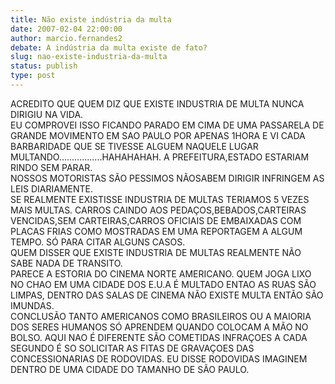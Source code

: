 ```yaml
---
title: Não existe indústria da multa
date: 2007-02-04 22:00:00
author: marcio.fernandes2
debate: A indústria da multa existe de fato?
slug: nao-existe-industria-da-multa
status: publish 
type: post
---
```


ACREDITO QUE QUEM DIZ QUE EXISTE INDUSTRIA DE MULTA NUNCA DIRIGIU NA VIDA.  
EU COMPROVEI ISSO FICANDO PARADO EM CIMA DE UMA PASSARELA DE GRANDE MOVIMENTO EM SAO PAULO POR APENAS 1HORA E VI CADA BARBARIDADE QUE SE TIVESSE ALGUEM NAQUELE LUGAR MULTANDO.................HAHAHAHAH. A PREFEITURA,ESTADO ESTARIAM RINDO SEM PARAR.  
NOSSOS MOTORISTAS SÃO PESSIMOS NÃOSABEM DIRIGIR INFRINGEM AS LEIS DIARIAMENTE.  
SE REALMENTE EXISTISSE INDUSTRIA DE MULTAS TERIAMOS 5 VEZES MAIS MULTAS. CARROS CAINDO AOS PEDAÇOS,BEBADOS,CARTEIRAS VENCIDAS,SEM CARTEIRAS,CARROS OFICIAIS DE EMBAIXADAS COM PLACAS FRIAS COMO MOSTRADAS EM UMA REPORTAGEM A ALGUM TEMPO. SÓ PARA CITAR ALGUNS CASOS.  
QUEM DISSER QUE EXISTE INDUSTRIA DE MULTAS REALMENTE NÃO SABE NADA DE TRANSITO.  
PARECE A ESTORIA DO CINEMA NORTE AMERICANO. QUEM JOGA LIXO NO CHAO EM UMA CIDADE DOS E.U.A É MULTADO ENTAO AS RUAS SÃO LIMPAS, DENTRO DAS SALAS DE CINEMA NÃO EXISTE MULTA ENTÃO SÃO IMUNDAS.  
CONCLUSÃO TANTO AMERICANOS COMO BRASILEIROS OU A MAIORIA DOS SERES HUMANOS SÓ APRENDEM QUANDO COLOCAM A MÃO NO BOLSO. AQUI NAO É DIFERENTE SÃO COMETIDAS INFRAÇOES A CADA SEGUNDO É SO SOLICITAR AS FITAS DE GRAVAÇOES DAS CONCESSIONARIAS DE RODOVIDAS. EU DISSE RODOVIDAS IMAGINEM DENTRO DE UMA CIDADE DO TAMANHO DE SÃO PAULO.
